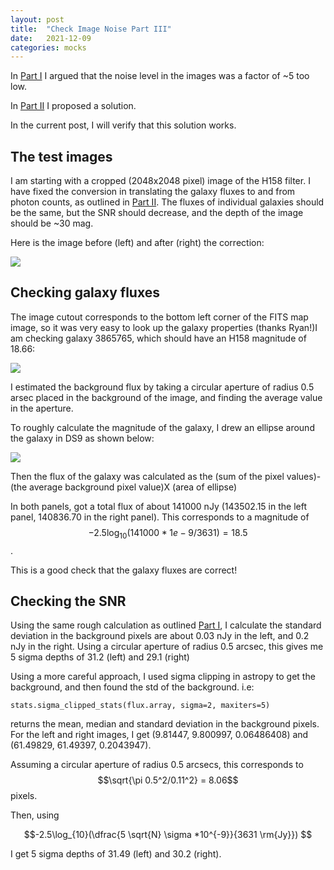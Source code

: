 ```yaml
---
layout: post
title:  "Check Image Noise Part III"
date:   2021-12-09
categories: mocks
---
```


In <a href="https://ndrakos.github.io/blog/mocks/CheckImageNoise/">Part I</a> I argued that the noise level in the images was a factor of ~5 too low.

In <a href="https://ndrakos.github.io/blog/mocks/CheckImageNoise/">Part II</a> I proposed a solution.

In the current post, I will verify that this solution works.


## The test images

I am starting with a cropped (2048x2048 pixel) image of the H158 filter. I have fixed the conversion in translating the galaxy fluxes to and from photon counts, as outlined in <a href="https://ndrakos.github.io/blog/mocks/CheckImageNoise/">Part II</a>. The fluxes of individual galaxies should be the same, but the SNR should decrease, and the depth of the image should be ~30 mag.


Here is the image before (left) and after (right) the correction:

<img src="{{ site.baseurl }}/assets/plots/20211209_correction.png">




## Checking galaxy fluxes

The image cutout corresponds to the bottom left corner of the FITS map image, so it was very easy to look up the galaxy properties (thanks Ryan!)I am checking galaxy 3865765, which should have an H158 magnitude of 18.66:

<img src="{{ site.baseurl }}/assets/plots/20211209_testgalaxy.png">



I estimated the background flux by taking a circular aperture of radius 0.5 arsec placed in the background of the image, and finding the average value in the aperture.

To roughly calculate the magnitude of the galaxy, I drew an ellipse around the galaxy in DS9 as shown below:

<img src="{{ site.baseurl }}/assets/plots/20211209_testgalaxy_select.png">

Then the flux of the galaxy was calculated as the (sum of the pixel values)- (the average background pixel value)X (area of ellipse)

In both panels, got a total flux of about 141000 nJy (143502.15 in the left panel, 140836.70 in the right panel). This corresponds to a magnitude of   $$-2.5\log_{10}(141000*1e-9/3631) = 18.5$$.

This is a good check that the galaxy fluxes are correct!



## Checking the SNR


Using the same rough calculation as outlined <a href="https://ndrakos.github.io/blog/mocks/CheckImageNoise/">Part I</a>, I calculate the standard deviation in the background pixels are about 0.03 nJy in the left, and 0.2 nJy in the right. Using a circular aperture of radius 0.5 arcsec, this gives me 5 sigma depths of 31.2 (left) and 29.1 (right)


Using a more careful approach, I used sigma clipping in astropy to get the background, and then found the std of the background. i.e:

```
stats.sigma_clipped_stats(flux.array, sigma=2, maxiters=5)
```

returns the mean, median and standard deviation in the background pixels. For the left and right images, I get (9.81447, 9.800997, 0.06486408) and (61.49829, 61.49397, 0.2043947).

Assuming a circular aperture of radius 0.5 arcsecs, this corresponds to $$\sqrt{\pi 0.5^2/0.11^2} =  8.06$$ pixels.

Then, using

$$-2.5\log_{10}(\dfrac{5 \sqrt{N} \sigma *10^{-9}}{3631 \rm{Jy}}) $$

I get 5 sigma depths of 31.49 (left) and 30.2 (right).
